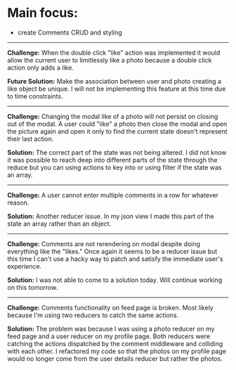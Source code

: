 # Main focus:
+ create Comments CRUD and styling

---
**Challenge:** When the double click "like" action was implemented it would allow the current user to limitlessly like a photo because a double click action only adds a like.

**Future Solution:** Make the association between user and photo creating a like object be unique. I will not be implementing this feature at this time due to time constraints.

---
**Challenge:** Changing the modal like of a photo will not persist on closing out of the modal. A user could "like" a photo then close the modal and open the picture again and open it only to find the current state doesn't represent their last action.

**Solution:** The correct part of the state was not being altered. I did not know it was possible to reach deep into different parts of the state through the reduce but you can using actions to key into or using filter if the state was an array.

---
**Challenge:** A user cannot enter multiple comments in a row for whatever reason.

**Solution:** Another reducer issue. In my json view I made this part of the state an array rather than an object.

---
**Challenge:** Comments are not rerendering on modal despite doing everything like the "likes." Once again it seems to be a reducer issue but this time I can't use a hacky way to patch and satisfy the immediate user's experience.

**Solution:** I was not able to come to a solution today. Will continue working on this tomorrow.

---
**Challenge:** Comments functionality on feed page is broken. Most likely because I'm using two reducers to catch the same actions.

**Solution:** The problem was because I was using a photo reducer on my feed page and a user reducer on my profile page. Both reducers were catching the actions dispatched by the comment middleware and colliding with each other. I refactored my code so that the photos on my profile page would no longer come from the user details reducer but rather the photos.
